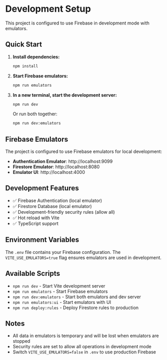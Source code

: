 # Development Setup

This project is configured to use Firebase in development mode with emulators.

## Quick Start

1. **Install dependencies:**
   ```bash
   npm install
   ```

2. **Start Firebase emulators:**
   ```bash
   npm run emulators
   ```

3. **In a new terminal, start the development server:**
   ```bash
   npm run dev
   ```

   Or run both together:
   ```bash
   npm run dev:emulators
   ```

## Firebase Emulators

The project is configured to use Firebase emulators for local development:

- **Authentication Emulator**: http://localhost:9099
- **Firestore Emulator**: http://localhost:8080
- **Emulator UI**: http://localhost:4000

## Development Features

- ✅ Firebase Authentication (local emulator)
- ✅ Firestore Database (local emulator)
- ✅ Development-friendly security rules (allow all)
- ✅ Hot reload with Vite
- ✅ TypeScript support

## Environment Variables

The `.env` file contains your Firebase configuration. The `VITE_USE_EMULATORS=true` flag ensures emulators are used in development.

## Available Scripts

- `npm run dev` - Start Vite development server
- `npm run emulators` - Start Firebase emulators
- `npm run dev:emulators` - Start both emulators and dev server
- `npm run emulators:ui` - Start emulators with UI
- `npm run deploy:rules` - Deploy Firestore rules to production

## Notes

- All data in emulators is temporary and will be lost when emulators are stopped
- Security rules are set to allow all operations in development mode
- Switch `VITE_USE_EMULATORS=false` in `.env` to use production Firebase
